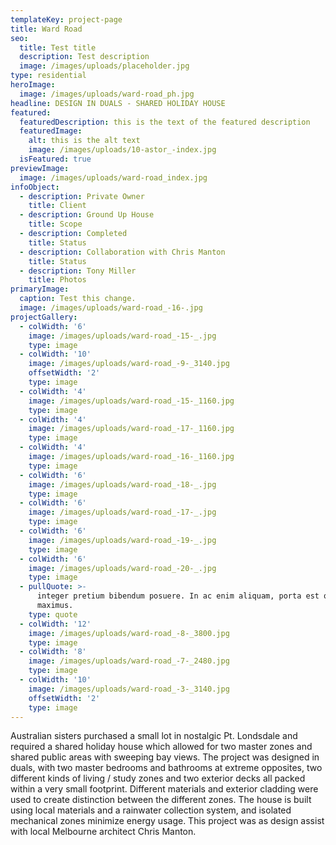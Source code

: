 ```yaml
---
templateKey: project-page
title: Ward Road
seo: 
  title: Test title
  description: Test description
  image: /images/uploads/placeholder.jpg
type: residential
heroImage:
  image: /images/uploads/ward-road_ph.jpg
headline: DESIGN IN DUALS - SHARED HOLIDAY HOUSE
featured:
  featuredDescription: this is the text of the featured description
  featuredImage:
    alt: this is the alt text
    image: /images/uploads/10-astor_-index.jpg
  isFeatured: true
previewImage:
  image: /images/uploads/ward-road_index.jpg
infoObject:
  - description: Private Owner
    title: Client
  - description: Ground Up House
    title: Scope
  - description: Completed
    title: Status
  - description: Collaboration with Chris Manton
    title: Status
  - description: Tony Miller
    title: Photos
primaryImage:
  caption: Test this change.
  image: /images/uploads/ward-road_-16-.jpg
projectGallery:
  - colWidth: '6'
    image: /images/uploads/ward-road_-15-_.jpg
    type: image
  - colWidth: '10'
    image: /images/uploads/ward-road_-9-_3140.jpg
    offsetWidth: '2'
    type: image
  - colWidth: '4'
    image: /images/uploads/ward-road_-15-_1160.jpg
    type: image
  - colWidth: '4'
    image: /images/uploads/ward-road_-17-_1160.jpg
    type: image
  - colWidth: '4'
    image: /images/uploads/ward-road_-16-_1160.jpg
    type: image
  - colWidth: '6'
    image: /images/uploads/ward-road_-18-_.jpg
    type: image
  - colWidth: '6'
    image: /images/uploads/ward-road_-17-_.jpg
    type: image
  - colWidth: '6'
    image: /images/uploads/ward-road_-19-_.jpg
    type: image
  - colWidth: '6'
    image: /images/uploads/ward-road_-20-_.jpg
    type: image
  - pullQuote: >-
      integer pretium bibendum posuere. In ac enim aliquam, porta est quis,
      maximus.
    type: quote
  - colWidth: '12'
    image: /images/uploads/ward-road_-8-_3800.jpg
    type: image
  - colWidth: '8'
    image: /images/uploads/ward-road_-7-_2480.jpg
    type: image
  - colWidth: '10'
    image: /images/uploads/ward-road_-3-_3140.jpg
    offsetWidth: '2'
    type: image
---
```

Australian sisters purchased a small lot in nostalgic Pt. Londsdale and required a shared holiday house which allowed for two master zones and shared public areas with sweeping bay views. The project was designed in duals, with two master bedrooms and bathrooms at extreme opposites, two different kinds of living / study zones and two exterior decks all packed within a very small footprint. Different materials and exterior cladding were used to create distinction between the different zones. The house is built using local materials and a rainwater collection system, and isolated mechanical zones minimize energy usage. This project was as design assist with local Melbourne architect Chris Manton.

